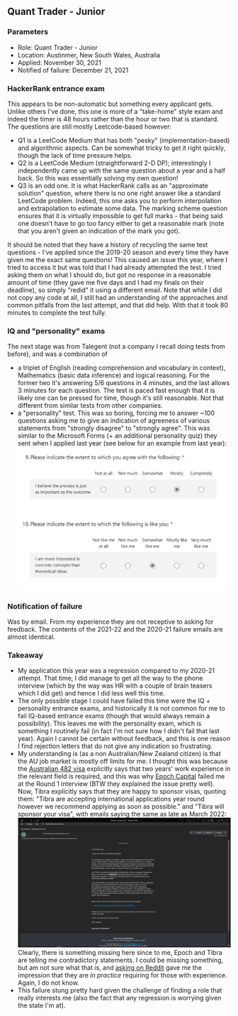 ## Quant Trader - Junior

### Parameters
* Role: Quant Trader - Junior
* Location: Austinmer, New South Wales, Australia
* Applied: November 30, 2021
* Notified of failure: December 21, 2021

### HackerRank entrance exam

This appears to be non-automatic but something every applicant gets. Unlike others I've done, this one is more of a "take-home" style exam and indeed the timer is 48 hours rather than the hour or two that is standard. The questions are still mostly Leetcode-based however:

* Q1 is a LeetCode Medium that has both "pesky" (implementation-based) and algorithmic aspects. Can be somewhat tricky to get it right quickly, though the lack of time pressure helps. 
* Q2 is a LeetCode Medium (straightforward 2-D DP); interestingly I independently came up with the same question about a year and a half back. So this was essentially solving my own question!
* Q3 is an odd one. It is what HackerRank calls as an "approximate solution" question, where there is no one right answer like a standard LeetCode problem. Indeed, this one asks you to perform interpolation and extrapolation to estimate some data. The marking scheme question ensures that it is virtually impossible to get full marks - that being said one doesn't have to go too fancy either to get a reasonable mark (note that you aren't given an indication of the mark you got). 

It should be noted that they have a history of recycling the same test questions - I've applied since the 2019-20 season and every time they have given me the exact same questions! This caused an issue this year, where I tried to access it but was told that I had already attempted the test. I tried asking them on what I should do, but got no response in a reasonable amount of time (they gave me five days and I had my finals on their deadline), so simply "redid" it using a different email. Note that while I did not copy any code at all, I still had an understanding of the approaches and common pitfalls from the last attempt, and that did help. With that it took 80 minutes to complete the test fully. 

### IQ and "personality" exams

The next stage was from Talegent (not a company I recall doing tests from before), and was a combination of

* a triplet of English (reading comprehension and vocabulary in context), Mathematics (basic data inference) and logical reasoning. For the former two it's answering 5/6 questions in 4 minutes, and the last allows 3 minutes for each question. The test is paced fast enough that it is likely one can be pressed for time, though it's still reasonable. Not that different from similar tests from other companies.  
* a "personality" test. This was so boring, forcing me to answer ~100 questions asking me to give an indication of agreeness of various statements from "strongly disagree" to "strongly agree". This was similar to the Microsoft Forms (+ an additional personality quiz) they sent when I applied last year (see below for an example from last year): ![img.png](../../../media/tibra1.png)

### Notification of failure

Was by email. From my experience they are not receptive to asking for feedback. The contents of the 2021-22 and the 2020-21 failure emails are almost identical.

### Takeaway

* My application this year was a regression compared to my 2020-21 attempt. That time, I did manage to get all the way to the phone interview (which by the way was HR with a couple of brain teasers which I did get) and hence I did less well this time. 
* The only possible stage I could have failed this time were the IQ + personality entrance exams, and historically it is not common for me to fail IQ-based entrance exams (though that would always remain a possibility). This leaves me with the personality exam, which is something I routinely fail (in fact I'm not sure how I didn't fail that last year). Again I cannot be certain without feedback, and this is one reason I find rejection letters that do not give any indication so frustrating. 
* My understanding is (as a non Australian/New Zealand citizen) is that the AU job market is mostly off limits for me. I thought this was because the [Australian 482 visa](https://immi.homeaffairs.gov.au/visas/getting-a-visa/visa-listing/temporary-skill-shortage-482) explicitly says that two years' work experience in the relevant field is required, and this was why [Epoch Capital](../Epoch%20Capital/Quant%20Analyst.md) failed me at the Round 1 interview (BTW they explained the issue pretty well). Now, Tibra explicitly says that they are happy to sponsor visas, quoting them: "Tibra are accepting international applications year round however we recommend applying as soon as possible." and "Tibra will sponsor your visa", with emails saying the same as late as March 2022: ![img.png](../../../media/tibra2.png) Clearly, there is something missing here since to me, Epoch and Tibra are telling me contradictory statements. I could be missing something, but am not sure what that is, and [asking on Reddit](https://www.reddit.com/r/australia/comments/rlb6lb/visa_sponsorship_query_for_australia/) gave me the impression that they are _in practice_ requiring for those with experience. Again, I do not know.  
* This failure stung pretty hard given the challenge of finding a role that really interests me (also the fact that any regression is worrying given the state I'm at). 